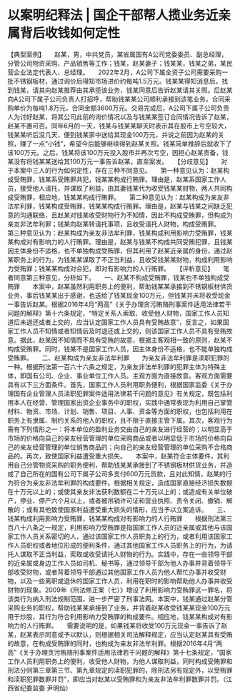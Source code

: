 # 以案明纪释法 | 国企干部帮人揽业务近亲属背后收钱如何定性

【典型案例】　　赵某，男，中共党员，某省属国有A公司党委委员、副总经理，分管公司物资采购、产品销售等工作；钱某，赵某妻子；钱某某，钱某之弟，某民营企业法定代表人、总经理。　　2022年2月，A公司下属全资子公司需要采购一批不锈钢板材，通过询价后得知市场进价约每吨1.5万元。钱某某得知消息后，找到钱某，请其向赵某推荐由其承揽该业务，钱某同意后告诉赵某请其关照。后赵某向A公司下属子公司负责人打招呼，帮助钱某某公司顺利承接到该笔业务，合同采购单价为每吨1.8万元，合同金额3600万元。交易完成后，A公司下属子公司负责人为讨好赵某，将其公司此前的询价情况以及与钱某某签订合同情况告诉了赵某，赵某不置可否。同年6月的一天，钱某与钱某某聊天时表示其在股市上亏空较大，钱某某听后没几天，便到钱某家中送给其现金100万元，并说之前因为赵某的关照，赚了一点“小钱”，希望今后能够继续得到赵某关照。钱某简单推辞后就收下了该100万元。之后，钱某将该100万元投入股市并再次亏空，因担心赵某责备，钱某没有将钱某某送给其100万元一事告诉赵某，直至案发。　　【分歧意见】　　对于本案中三人的行为如何定性，存在三种不同意见。　　第一种意见认为：赵某构成受贿罪，钱某系受贿罪共犯，钱某某构成行贿罪。理由是，赵某系国家工作人员，接受他人请托，并谋取了利益，由其妻钱某代为收受钱某某财物，两人共同构成受贿罪，相应地，钱某某构成行贿罪。　　第二种意见认为：赵某构成为亲友非法牟利罪，钱某构成受贿罪，钱某某构成行贿罪。理由是，赵某与钱某之间缺乏犯意的沟通联络，且赵某对钱某收受财物行为不知情，因此不构成受贿罪，但构成为亲友非法牟利罪；钱某向赵某转请托事项，且收受请托人财物，构成受贿罪。　　第三种意见认为：赵某构成为亲友非法牟利罪，钱某构成利用影响力受贿罪，钱某某构成对有影响力的人行贿罪。理由是，赵某与钱某不构成共同受贿犯罪，且钱某因主体身份不适格，也不单独构成受贿罪，但其利用了赵某近亲属的身份，通过赵某职务上的行为，为钱某某谋取了不正当利益，且收受钱某某财物，构成利用影响力受贿罪；钱某某构成对合犯，即对有影响力的人行贿罪。　　【评析意见】　　笔者同意第三种意见，分析如下。　　一、赵某不构成受贿罪，钱某也不单独构成受贿罪　　本案中，赵某虽然利用职务上的便利，帮助钱某某承接到不锈钢板材供货业务，事后钱某某出于感谢，也送给了钱某现金100万元，但钱某并未将收受现金一事告诉赵某。根据2016年4月“两高”《关于办理贪污贿赂刑事案件适用法律若干问题的解释》第十六条规定，“特定关系人索取、收受他人财物，国家工作人员知道后未退还或者上交的，应当认定国家工作人员具有受贿故意”，反言之，如果国家工作人员不知情或者知情后及时退还或上交的，则该国家工作人员不具有受贿故意。据此，赵某因不知情而不具有受贿的故意，根据主客观相一致的原则，赵某不构成受贿罪。同时，钱某不是国家工作人员，因主体身份不适格，也不能单独构成受贿罪。　　二、赵某构成为亲友非法牟利罪　　为亲友非法牟利罪是渎职犯罪的一种。根据刑法第一百六十六条之规定，为亲友非法牟利罪的犯罪主体为特殊主体，即国有公司、企业、事业单位工作人员。主观方面为直接故意。客观方面需要具有以下三方面条件。首先，国家工作人员利用职务便利，根据国家监委《关于办理国有企业管理人员渎职犯罪案件适用法律若干问题的意见》有关规定，既包括利用本人在经营、管理国家出资企业事务中的职权，实践中通常表现为利用自己掌管材料、物资、市场、计划、销售、项目、人事、资金等方面的职权，也包括利用在职务上有隶属、制约关系的他人的职权，且不限于直接主管下属。其次，客观行为需有下列情形之一：将本单位的盈利业务交由自己的亲友进行经营的；以明显高于市场的价格向自己的亲友经营管理的单位采购商品或者以明显低于市场的价格向自己的亲友经营管理的单位销售商品的；向自己的亲友经营管理的单位采购不合格商品的。再次，致使国家利益遭受重大损失。　　本案中，赵某符合主体要件，其利用自己分管物资采购的职务便利，帮助钱某某承接到了不锈钢板材供货业务，并造成了自己所在的国有公司下属子公司多支付600万元货款，且对此知情，赵某的行为符合为亲友非法牟利罪的构成要件。根据相关规定，造成国家直接经济损失数额在十万元以上的；或使其亲友非法获利数额在二十万元以上的；或造成有关单位破产，停业、停产六个月以上，或者被吊销许可证和营业执照、责令关闭、撤销、解散的；或有其他致使国家利益遭受重大损失的情形，应当予以立案追诉。　　三、钱某构成利用影响力受贿罪，钱某某构成对有影响力的人行贿罪　　根据刑法第三百八十八条之一规定，利用影响力受贿罪是指国家工作人员的近亲属或其他与该国家工作人员关系密切的人，通过该国家工作人员职务上的行为，或者利用该国家工作人员职权或者地位形成的便利条件，通过其他国家工作人员职务上的行为，为请托人谋取不正当利益，索取或收受请托人财物的行为。实践中，存在一些领导干部的近亲属或身边工作人员如司机、秘书等，通过领导干部为他人办事并背着领导干部收受财物，或者背着领导干部通过其他国家工作人员为他人帮忙办事并收受财物，以及一些离职或退休的国家工作人员，利用在职时的影响帮助他人办事并收受财物的现象。2009年《刑法修正案（七）》增设了利用影响力受贿罪这一罪名，将该类行为纳入刑法规制范围，进一步严密了刑事法网。本案中，钱某通过赵某分管采购业务的职权，帮助钱某某承接到了业务，并背着赵某收受钱某某现金100万元用于炒股，其行为符合利用影响力受贿罪的构成要件。相应地，钱某某构成对有影响力的人行贿罪。　　需要说明的是，如果钱某将收受100万元现金一事告诉了赵某，赵某表示同意或予以默认，则根据相关司法解释规定，应当认定赵某具有受贿的故意，在构成受贿罪的同时，也构成为亲友非法牟利罪。根据2016年4月“两高”《关于办理贪污贿赂刑事案件适用法律若干问题的解释》第十七条规定，“国家工作人员利用职务上的便利，收受他人财物，为他人谋取利益，同时构成受贿罪和刑法分则第三章第三节、第九章规定的渎职犯罪的，除刑法另有规定外，以受贿罪和渎职犯罪数罪并罚”，即应当对赵某以受贿罪和为亲友非法牟利罪数罪并罚。（江西省纪委监委 尹明灿）